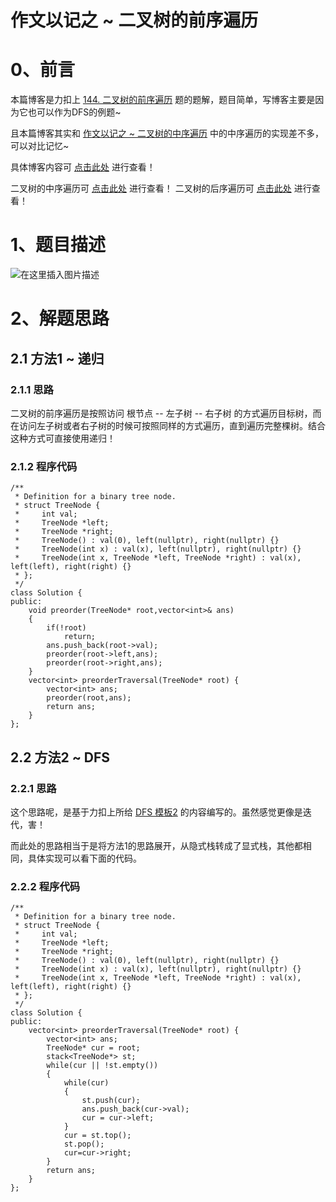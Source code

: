 
作文以记之 ~ 二叉树的前序遍历
=
# 0、前言
本篇博客是力扣上 [144. 二叉树的前序遍历](https://leetcode-cn.com/problems/binary-tree-preorder-traversal/) 题的题解，题目简单，写博客主要是因为它也可以作为DFS的例题~

且本篇博客其实和 [作文以记之 ~ 二叉树的中序遍历](https://blog.csdn.net/m0_51961114/article/details/124323488) 中的中序遍历的实现差不多，可以对比记忆~

具体博客内容可 [点击此处](https://blog.csdn.net/m0_51961114/article/details/124352816) 进行查看！

二叉树的中序遍历可 [点击此处](https://blog.csdn.net/m0_51961114/article/details/124323488) 进行查看！
二叉树的后序遍历可 [点击此处](https://blog.csdn.net/m0_51961114/article/details/124353170) 进行查看！

# 1、题目描述
![在这里插入图片描述](https://img-blog.csdnimg.cn/f895c536d98c4c4288b90299ccfabc76.png?x-oss-process=image/watermark,type_d3F5LXplbmhlaQ,shadow_50,text_Q1NETiBA5bCP5by6fg==,size_20,color_FFFFFF,t_70,g_se,x_16)

# 2、解题思路
## 2.1 方法1 ~ 递归
### 2.1.1 思路
二叉树的前序遍历是按照访问 根节点 -- 左子树 --  右子树 的方式遍历目标树，而在访问左子树或者右子树的时候可按照同样的方式遍历，直到遍历完整棵树。结合这种方式可直接使用递归！
### 2.1.2 程序代码


	/**
	 * Definition for a binary tree node.
	 * struct TreeNode {
	 *     int val;
	 *     TreeNode *left;
	 *     TreeNode *right;
	 *     TreeNode() : val(0), left(nullptr), right(nullptr) {}
	 *     TreeNode(int x) : val(x), left(nullptr), right(nullptr) {}
	 *     TreeNode(int x, TreeNode *left, TreeNode *right) : val(x), left(left), right(right) {}
	 * };
	 */
	class Solution {
	public:
	    void preorder(TreeNode* root,vector<int>& ans)
	    {
	        if(!root)
	            return;
	        ans.push_back(root->val);
	        preorder(root->left,ans);
	        preorder(root->right,ans);
	    }
	    vector<int> preorderTraversal(TreeNode* root) {
	        vector<int> ans;
	        preorder(root,ans);
	        return ans;
	    }
	};

## 2.2 方法2 ~ DFS
### 2.2.1 思路
这个思路呢，是基于力扣上所给 [DFS 模板2](https://leetcode-cn.com/leetbook/read/queue-stack/g2g9c/) 的内容编写的。虽然感觉更像是迭代，害！

而此处的思路相当于是将方法1的思路展开，从隐式栈转成了显式栈，其他都相同，具体实现可以看下面的代码。

### 2.2.2 程序代码

	/**
	 * Definition for a binary tree node.
	 * struct TreeNode {
	 *     int val;
	 *     TreeNode *left;
	 *     TreeNode *right;
	 *     TreeNode() : val(0), left(nullptr), right(nullptr) {}
	 *     TreeNode(int x) : val(x), left(nullptr), right(nullptr) {}
	 *     TreeNode(int x, TreeNode *left, TreeNode *right) : val(x), left(left), right(right) {}
	 * };
	 */
	class Solution {
	public:
	    vector<int> preorderTraversal(TreeNode* root) {
	        vector<int> ans;
	        TreeNode* cur = root;
	        stack<TreeNode*> st;
	        while(cur || !st.empty())
	        {
	            while(cur)
	            {
	                st.push(cur);
	                ans.push_back(cur->val);
	                cur = cur->left;
	            }
	            cur = st.top();
	            st.pop();
	            cur=cur->right;
	        }
	        return ans;
	    }
	};

